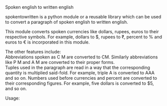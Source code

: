 Spoken english to written english

spokentowritten is a python module or a reusable library which can be used to convert a paragraph of spoken english to written english. 

This module converts spoken currencies like dollars, rupees, euros to their respective symbols. 
For example, dollars to $, rupees to ₹,  percent to % and euros to € is incorporated in this module.

The other features include:
<br>
Abbreviations spoken as C M are converted to CM. Similarly abbreviations like P M and A M
are converted to their proper forms.<br>
Tuples used in the paragraph are read in a way that the corresponding quantity is multiplied said-fold. For example, triple A is converted to AAA and so on.
Numbers used before currencies and percent are converted to their corresponding figures. For example, five dollars is converted to $5, and so on.

Usage:
